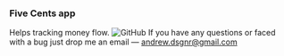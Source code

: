 ### Five Cents app
Helps tracking money flow.
![GitHub](https://user-images.githubusercontent.com/26133299/149959523-1a99f7c3-e412-4f95-9f14-b92795b5f549.jpg)
If you have any questions or faced with a bug just drop me an email — andrew.dsgnr@gmail.com
